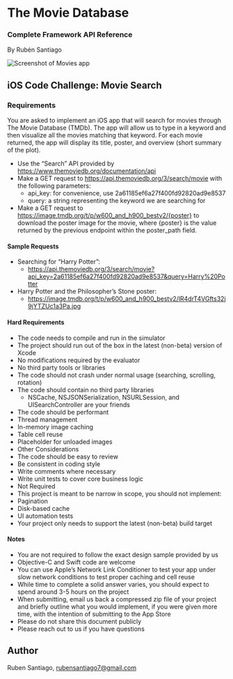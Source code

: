 # __The Movie Database__
### Complete Framework API Reference
By Rubén Santiago

![Screenshot of Movies app](https://rubensantiago.github.io/themoviedatabase-api-reference/screenshot.png)

## iOS Code Challenge: Movie Search
### Requirements
You are asked to implement an iOS app that will search for movies through The Movie Database (TMDb). The app will allow us to type in a keyword and then visualize all the movies matching that keyword. For each movie returned, the app will display its title, poster, and overview (short summary of the plot).

- Use the “Search” API provided by https://www.themoviedb.org/documentation/api
- Make a GET request to https://api.themoviedb.org/3/search/movie with the following parameters:
    - api_key: for convenience, use 2a61185ef6a27f400fd92820ad9e8537
    - query: a string representing the keyword we are searching for
- Make a GET request to https://image.tmdb.org/t/p/w600_and_h900_bestv2/{poster} to download the poster image for the movie, where {poster} is the value returned by the previous endpoint within the poster_path field.

#### Sample Requests
- Searching for “Harry Potter”: 
    - https://api.themoviedb.org/3/search/movie?api_key=2a61185ef6a27f400fd92820ad9e8537&query=Harry%20Potter
- Harry Potter and the Philosopher’s Stone poster: 
    - https://image.tmdb.org/t/p/w600_and_h900_bestv2/lR4drT4VGfts32j9jYTZUc1a3Pa.jpg

#### Hard Requirements
- The code needs to compile and run in the simulator
- The project should run out of the box in the latest (non-beta) version of Xcode
- No modifications required by the evaluator
- No third party tools or libraries
- The code should not crash under normal usage (searching, scrolling, rotation)
- The code should contain no third party libraries
    - NSCache, NSJSONSerialization, NSURLSession, and UISearchController are your friends
- The code should be performant
- Thread management
- In-memory image caching
- Table cell reuse
- Placeholder for unloaded images
- Other Considerations
- The code should be easy to review
- Be consistent in coding style
- Write comments where necessary
- Write unit tests to cover core business logic
- Not Required
- This project is meant to be narrow in scope, you should not implement:
- Pagination
- Disk-based cache
- UI automation tests
- Your project only needs to support the latest (non-beta) build target

#### Notes
- You are not required to follow the exact design sample provided by us
- Objective-C and Swift code are welcome
- You can use Apple’s Network Link Conditioner to test your app under slow network conditions to test proper caching and cell reuse
- While time to complete a solid answer varies, you should expect to spend around 3-5 hours on the project
- When submitting, email us back a compressed zip file of your project and briefly outline what you would implement, if you were given more time, with the intention of submitting to the App Store
- Please do not share this document publicly
- Please reach out to us if you have questions

## Author

Ruben Santiago, rubensantiago7@gmail.com
